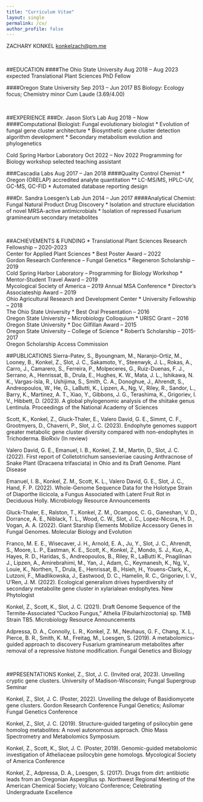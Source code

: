 ```yaml
---
title: "Curriculum Vitae"
layout: single
permalink: /cv/
author_profile: false
---
```


ZACHARY KONKEL
konkelzach@pm.me

<br />

##EDUCATION
####The Ohio State University		Aug 2018 – Aug 2023 expected
Translational Plant Sciences PhD Fellow

####Oregon State University		Sep 2013 – Jun 2017
BS Biology: Ecology focus; Chemistry minor
Cum Laude (3.69/4.00)

<br />

##EXPERIENCE
###Dr. Jason Slot’s Lab			Aug 2018 – Now
####Computational Biologist: Fungal evolutionary biologist
    * Evolution of fungal gene cluster architecture
    * Biosynthetic gene cluster detection algorithm development
    * Secondary metabolism evolution and phylogenetics

Cold Spring Harbor Laboratory	Oct 2022 – Nov 2022
Programming for Biology workshop selected teaching assistant

###Cascadia Labs				Aug 2017 – Jan 2018
####Quality Control Chemist
    * Oregon (ORELAP) accredited analyte quantitation
        ** LC-MS/MS, HPLC-UV, GC-MS, GC-FID
    * Automated database reporting design

###Dr. Sandra Loesgen’s Lab		Jun 2014 – Jun 2017
####Analytical Chemist: Fungal Natural Product Drug Discovery
    * Isolation and structure elucidation of novel MRSA-active antimicrobials
    * Isolation of repressed Fusarium graminearum secondary metabolites

<br />

##ACHIEVEMENTS & FUNDING
    * Translational Plant Sciences Research Fellowship – 2020-2023\
      Center for Applied Plant Sciences
    * Best Poster Award – 2022\
      Gordon Research Conference – Fungal Genetics
    * Regeneron Scholarship – 2019\
      Cold Spring Harbor Laboratory – Programming for Biology Workshop
    * Mentor-Student Travel Award – 2019\
      Mycological Society of America – 2019 Annual MSA Conference
    * Director’s Associateship Award – 2019\
      Ohio Agricultural Research and Development Center
    * University Fellowship – 2018\
      The Ohio State University
    * Best Oral Presentation – 2016\
      Oregon State University – Microbiology Colloquium
    * URISC Grant – 2016\
      Oregon State University
    * Doc Gilfillan Award – 2015\
      Oregon State University – College of Science
    * Robert’s Scholarship – 2015-2017\
      Oregon Scholarship Access Commission


##PUBLICATIONS
Sierra-Patev, S., Byoungnam, M., Naranjo-Ortiz, M., Looney, B., Konkel, Z., Slot, J. C., Sakamoto, Y., Steenwyk, J. L., Rokas, A., Carro, J., Camarero, S., Ferreira, P., Molpeceres, G., Ruiz-Duenas, F. J., Serrano, A., Henrissat, B., Drula, E., Hughes, K. W., Mata, J. L., Ishikawa, N. K., Vargas-Isla, R., Ushijima, S., Smith, C. A., Donoghue, J., Ahrendt, S., Andreopoulos, W., He, G., LaButti, K., Lipzen, A., Ng, V., Riley, R., Sandor, L., Barry, K., Martinez, A. T., Xiao, Y., Gibbons, J. G., Terashima, K., Grigoriev, I. V., Hibbett, D. (2023). A global phylogenomic analysis of the shiitake genus Lentinula. Proceedings of the National Academy of Sciences

Scott, K., Konkel, Z., Gluck-Thaler, E., Valero David, G. E., Simmt, C. F., Grootmyers, D., Chaverri, P., Slot, J. C. (2023). Endophyte genomes support greater metabolic gene cluster diversity compared with non-endophytes in Trichoderma. BioRxiv (In review)

Valero David, G. E., Emanuel, I. B., Konkel, Z. M., Martin, D., Slot, J. C. (2022). First report of Colletotrichum sansevieriae causing Anthracnose of Snake Plant (Dracaena trifasciata) in Ohio and its Draft Genome. Plant Disease

Emanuel, I. B., Konkel, Z. M., Scott, K. L., Valero David, G. E., Slot, J. C., Hand, F. P. (2022). Whole-Genome Sequence Data for the Holotype Strain of Diaporthe ilicicola, a Fungus Associated with Latent Fruit Rot in Deciduous Holly. Microbiology Resource Announcements

Gluck-Thaler, E., Ralston, T., Konkel, Z. M., Ocampos, C. G., Ganeshan, V. D., Dorrance, A. E., Niblack, T. L., Wood, C. W., Slot, J. C., Lopez-Nicora, H. D., Vogan, A. A. (2022). Giant Starship Elements Mobilize Accessory Genes in Fungal Genomes. Molecular Biology and Evolution

Franco, M. E. E., Wisecaver, J. H., Arnold, E. A., Ju, Y., Slot, J. C., Ahrendt, S., Moore, L. P., Eastman, K. E., Scott, K., Konkel, Z., Mondo, S. J., Kuo, A., Hayes, R. D., Haridas, S., Andreopoulos, B., Riley, R., LaButti K., Pnagilinan J., Lipzen, A., Amirebrahimi, M., Yan, J., Adam, C., Keymanesh, K., Ng, V., Louie, K., Northen, T., Drula, E., Henrissat, B., Hsieh, H., Youens-Clark, K., Lutzoni, F., Miadlikowska, J., Eastwood, D. C., Hamelin, R. C., Grigoriev, I. V., U’Ren, J. M. (2022). Ecological generalism drives hyperdiversity of secondary metabolite gene cluster in xylarialean endophytes. New Phytologist

Konkel, Z., Scott, K., Slot, J. C. (2021). Draft Genome Sequence of the Termite-Associated “Cuckoo Fungus,” Athelia (Fibularhizoctonia) sp. TMB Strain TB5. Microbiology Resource Announcements

Adpressa, D. A., Connolly, L. R., Konkel, Z. M., Neuhaus, G. F., Chang, X. L., Pierce, B. R., Smith, K. M., Freitag, M., Loesgen, S. (2019). A metabolomics-guided approach to discovery Fusarium graminearum metabolites after removal of a repressive histone modification. Fungal Genetics and Biology

<br />

##PRESENTATIONS
Konkel, Z., Slot, J. C. (Invited oral, 2023). Unveiling cryptic gene clusters. University of Madison-Wisconsin; Fungal Supergroup Seminar

Konkel, Z., Slot, J. C. (Poster, 2022). Unveiling the deluge of Basidiomycete gene clusters. Gordon Research Conference Fungal Genetics; Asilomar Fungal Genetics Conference

Konkel, Z., Slot, J. C. (2019). Structure-guided targeting of psilocybin gene homolog metabolites: A novel autonomous approach. Ohio Mass Spectrometry and Metabolomics Symposium.

Konkel, Z., Scott, K., Slot, J. C. (Poster, 2019). Genomic-guided metabolomic investigation of Atheliaceae psilocybin gene homologs. Mycological Society of America Conference

Konkel, Z., Adpressa, D. A., Loesgen, S. (2017). Drugs from dirt: antibiotic leads from an Oregonian Aspergillus sp. Northwest Regional Meeting of the American Chemical Society; Volcano Conference; Celebrating Undergraduate Excellence

